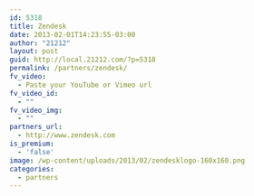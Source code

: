 ```yaml
---
id: 5318
title: Zendesk
date: 2013-02-01T14:23:55-03:00
author: "21212"
layout: post
guid: http://local.21212.com/?p=5318
permalink: /partners/zendesk/
fv_video:
  - Paste your YouTube or Vimeo url
fv_video_id:
  - ""
fv_video_img:
  - ""
partners_url:
  - http://www.zendesk.com
is_premium:
  - 'false'
image: /wp-content/uploads/2013/02/zendesklogo-160x160.png
categories:
  - partners
---
```

